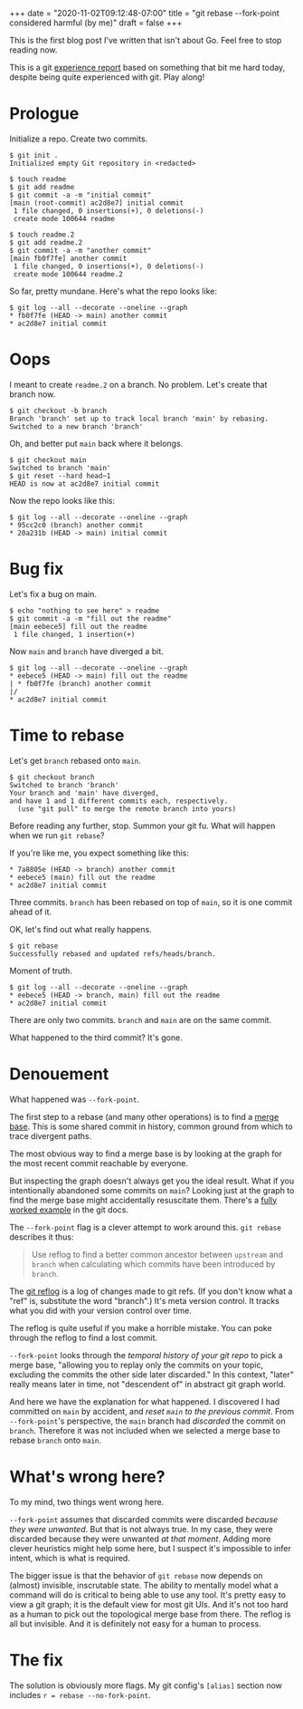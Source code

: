 +++
date = "2020-11-02T09:12:48-07:00"
title = "git rebase --fork-point considered harmful (by me)"
draft = false
+++

This is the first blog post I've written that isn't about Go. Feel free to stop reading now.

This is a git [experience report](https://github.com/golang/go/wiki/ExperienceReports) based on something that bit me hard today, despite being quite experienced with git. Play along!

# Prologue

Initialize a repo. Create two commits.

```
$ git init .
Initialized empty Git repository in <redacted>

$ touch readme
$ git add readme
$ git commit -a -m "initial commit"
[main (root-commit) ac2d8e7] initial commit
 1 file changed, 0 insertions(+), 0 deletions(-)
 create mode 100644 readme

$ touch readme.2
$ git add readme.2
$ git commit -a -m "another commit"
[main fb0f7fe] another commit
 1 file changed, 0 insertions(+), 0 deletions(-)
 create mode 100644 readme.2
```

So far, pretty mundane. Here's what the repo looks like:

```
$ git log --all --decorate --oneline --graph
* fb0f7fe (HEAD -> main) another commit
* ac2d8e7 initial commit
```

# Oops

I meant to create `readme.2` on a branch. No problem. Let's create that branch now.

```
$ git checkout -b branch
Branch 'branch' set up to track local branch 'main' by rebasing.
Switched to a new branch 'branch'
```

Oh, and better put `main` back where it belongs.

```
$ git checkout main
Switched to branch 'main'
$ git reset --hard head~1
HEAD is now at ac2d8e7 initial commit
```

Now the repo looks like this:

```
$ git log --all --decorate --oneline --graph
* 95cc2c0 (branch) another commit
* 20a231b (HEAD -> main) initial commit
```

# Bug fix

Let's fix a bug on main.

```
$ echo "nothing to see here" > readme
$ git commit -a -m "fill out the readme"
[main eebece5] fill out the readme
 1 file changed, 1 insertion(+)
```

Now `main` and `branch` have diverged a bit.

```
$ git log --all --decorate --oneline --graph
* eebece5 (HEAD -> main) fill out the readme
| * fb0f7fe (branch) another commit
|/  
* ac2d8e7 initial commit
```

# Time to rebase

Let's get `branch` rebased onto `main`.

```
$ git checkout branch
Switched to branch 'branch'
Your branch and 'main' have diverged,
and have 1 and 1 different commits each, respectively.
  (use "git pull" to merge the remote branch into yours)
```

Before reading any further, stop. Summon your git fu. What will happen when we run `git rebase`?

If you're like me, you expect something like this:

```
* 7a8805e (HEAD -> branch) another commit
* eebece5 (main) fill out the readme
* ac2d8e7 initial commit
```

Three commits. `branch` has been rebased on top of `main`, so it is one commit ahead of it.

OK, let's find out what really happens.

```
$ git rebase
Successfully rebased and updated refs/heads/branch.
```

Moment of truth.

```
$ git log --all --decorate --oneline --graph
* eebece5 (HEAD -> branch, main) fill out the readme
* ac2d8e7 initial commit
```

There are only two commits. `branch` and `main` are on the same commit.

What happened to the third commit? It's gone.

# Denouement

What happened was `--fork-point`.

The first step to a rebase (and many other operations) is to find a [merge base](https://git-scm.com/docs/git-merge-base). This is some shared commit in history, common ground from which to trace divergent paths.

The most obvious way to find a merge base is by looking at the graph for the most recent commit reachable by everyone.

But inspecting the graph doesn't always get you the ideal result. What if you intentionally abandoned some commits on `main`? Looking just at the graph to find the merge base might accidentally resuscitate them. There's a [fully worked example](https://git-scm.com/docs/git-merge-base#_discussion_on_fork_point_mode) in the git docs.

The `--fork-point` flag is a clever attempt to work around this. `git rebase` describes it thus:

> Use reflog to find a better common ancestor between `upstream` and `branch` when calculating which commits have been introduced by `branch`.

The [git reflog](https://git-scm.com/docs/git-reflog) is a log of changes made to git refs. (If you don't know what a "ref" is, substitute the word "branch".) It's meta version control. It tracks what you did with your version control over time.

The reflog is quite useful if you make a horrible mistake. You can poke through the reflog to find a lost commit.

`--fork-point` looks through the *temporal history of your git repo* to pick a merge base, "allowing you to replay only the commits on your topic, excluding the commits the other side later discarded." In this context, "later" really means later in time, not "descendent of" in abstract git graph world.

And here we have the explanation for what happened. I discovered I had committed on `main` by accident, and *reset `main` to the previous commit*. From `--fork-point`'s perspective, the `main` branch had *discarded* the commit on `branch`. Therefore it was not included when we selected a merge base to rebase `branch` onto `main`.

# What's wrong here?

To my mind, two things went wrong here.

`--fork-point` assumes that discarded commits were discarded *because they were unwanted*. But that is not always true. In my case, they were discarded because they were unwanted *at that moment*. Adding more clever heuristics might help some here, but I suspect it's impossible to infer intent, which is what is required.

The bigger issue is that the behavior of `git rebase` now depends on (almost) invisible, inscrutable state. The ability to mentally model what a command will do is critical to being able to use any tool. It's pretty easy to view a git graph; it is the default view for most git UIs. And it's not too hard as a human to pick out the topological merge base from there. The reflog is all but invisible. And it is definitely not easy for a human to process.

# The fix

The solution is obviously more flags. My git config's `[alias]` section now includes `r = rebase --no-fork-point`.
